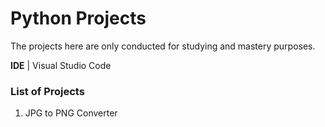 # Python Projects
The projects here are only conducted for studying and mastery purposes.

**IDE** | Visual Studio Code

### List of Projects
1. JPG to PNG Converter
